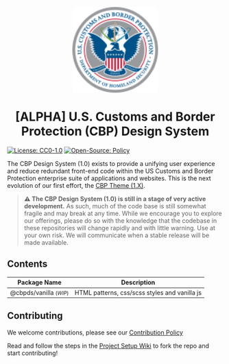 <img src="packages/vanilla/assets/images/CBP_SEAL.svg" style="display: block; margin: 24px auto;" height="200" width="200" />

<h1 style="text-align: center;">[ALPHA] U.S. Customs and Border Protection (CBP) Design System</h1>

[![License: CC0-1.0](https://img.shields.io/badge/License-CC0_1.0-lightgrey.svg)](/LICENSE)
[![Open-Source: Policy](https://img.shields.io/badge/Open--Source-Policy-f39f37)](https://github.com/US-CBP/open-source-policy/blob/master/policy.md)

The CBP Design System (1.0) exists to provide a unifying user experience and reduce redundant front-end code within the US Customs and Border Protection enterprise suite of applications and websites. This is the next evolution of our first effort, the [CBP Theme (1.X)](https://us-cbp.github.io/cbp-style-guide).

> **⚠️ The CBP Design System (1.0) is still in a stage of very active development.** As such, much of the code base is still somewhat fragile and may break at any time. While we encourage you to explore our offerings, please do so with the knowledge that the codebase in these repositories will change rapidly and with little warning. Use at your own risk. We will communicate when a stable release will be made available.

## Contents

| Package Name                          | Description                                   |
|---------------------------------------|-----------------------------------------------|
| @cbpds/vanilla <small>(_WIP_)</small> | HTML patterns, css/scss styles and vanilla js |

## Contributing

We welcome contributions, please see our [Contribution Policy](https://github.com/US-CBP/open-source-policy/blob/master/CONTRIBUTING.md)

Read and follow the steps in the [Project Setup Wiki](https://github.com/US-CBP/design-system/wiki/Project-Setup) to fork the repo and start contributing!